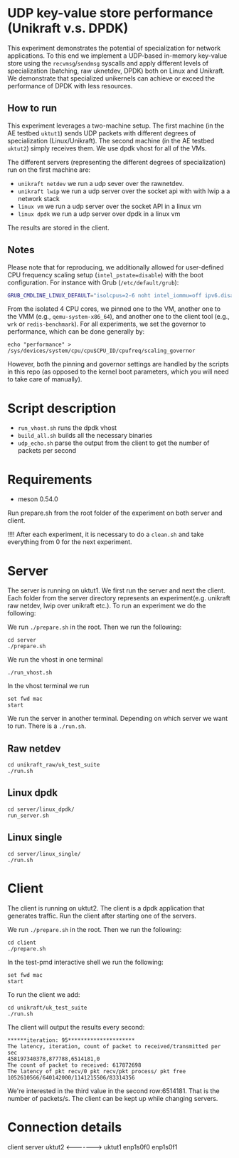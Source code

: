 # UDP key-value store performance (Unikraft v.s. DPDK)

This experiment demonstrates the potential of specialization for
network applications. To this end we implement a UDP-based in-memory
key-value store using the `recvmsg`/`sendmsg` syscalls and apply
different levels of specialization (batching, raw uknetdev, DPDK) both
on Linux and Unikraft. We demonstrate that specialized unikernels can
achieve or exceed the performance of DPDK with less resources.

## How to run

This experiment leverages a two-machine setup. The first machine (in
the AE testbed `uktut1`) sends UDP packets with different degrees of
specialization (Linux/Unikraft). The second machine (in the AE testbed
`uktut2`) simply receives them. We use dpdk vhost for all of the VMs.

The different servers (representing the different degrees of
specialization) run on the first machine are:
* `unikraft netdev` we run a udp sever over the rawnetdev.
* `unikraft lwip` we run a udp server over the socket api with with lwip a a network stack
* `linux vm` we run a udp server over the socket API in a linux vm
* `linux dpdk` we run a udp server over dpdk in a linux vm

The results are stored in the client.

## Notes

Please note that for reproducing, we additionally allowed for user-defined CPU
frequency scaling setup (`intel_pstate=disable`) with the boot configuration.
For instance with Grub (`/etc/default/grub`):

``` bash
GRUB_CMDLINE_LINUX_DEFAULT="isolcpus=2-6 noht intel_iommu=off ipv6.disable=1 intel_pstate=disable"
```

From the isolated 4 CPU cores, we pinned one to the VM, another one to the VMM
(e.g., `qemu-system-x86_64`), and another one to the client tool (e.g., `wrk` or
`redis-benchmark`).  For all experiments, we set the governor to performance,
which can be done generally by:

```
echo "performance" > /sys/devices/system/cpu/cpu$CPU_ID/cpufreq/scaling_governor
```

However, both the pinning and governor settings are handled by the scripts in
this repo (as opposed to the kernel boot parameters, which you will need to take
care of manually).

# Script description

* `run_vhost.sh` runs the dpdk vhost
* `build_all.sh` builds all the necessary binaries
* `udp_echo.sh` parse the output from the client to get the number of packets per second

# Requirements

* meson 0.54.0

Run prepare.sh from the root folder of the experiment on both server and client.

!!!! After each experiment, it is necessary to do a `clean.sh` and take everything from
0 for the next experiment.


# Server

The server is running on uktut1. We first run the server and next the
client. Each folder from the server directory represents an
experiment(e.g. unikraft raw netdev, lwip over unikraft etc.). To run
an experiment we do the following:

We run `./prepare.sh` in the root. Then we run the following:
```
cd server
./prepare.sh 
```

We run the vhost in one terminal
```
./run_vhost.sh
```
In the vhost terminal we run
```
set fwd mac
start
```

We run the server in another terminal. Depending on which server we want to run. There is a `./run.sh`. 

## Raw netdev
```
cd unikraft_raw/uk_test_suite
./run.sh
```

## Linux dpdk
```
cd server/linux_dpdk/
run_server.sh
```

## Linux single
```
cd server/linux_single/
./run.sh
```

# Client
The client is running on uktut2. The client is a dpdk application that generates traffic. Run the client after starting one of the servers.

We run `./prepare.sh` in the root. Then we run the following:
```
cd client
./prepare.sh
```

In the test-pmd interactive shell we run the following:
```
set fwd mac
start
```

To run the client we add:
```
cd unikraft/uk_test_suite
./run.sh
```

The client will output the results every second:
```
******iteration: 95*********************                
The latency, iteration, count of packet to received/transmitted per sec
458197340378,877788,6514181,0                           
The count of packet to received: 617872698                             
The latency of pkt recv/0 pkt recv/pkt process/ pkt free
1052610566/640142000/1141215506/83314356  
```
We're interested in the third value in the second row:6514181. That 
is the number of packets/s. The client can be kept up while changing servers.

# Connection details
client                server
uktut2      <-------> uktut1
enp1s0f0 	      enp1s0f1
